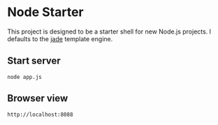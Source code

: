 # Node Starter

This project is designed to be a starter shell for new Node.js projects. I defaults to the [jade](http://jade-lang.com/) template engine.

## Start server
	node app.js

## Browser view
	http://localhost:8088
	
